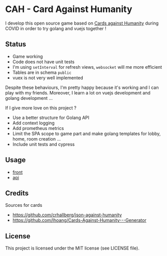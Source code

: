 # CAH - Card Against Humanity

I develop this open source game based on [Cards against Humanity](https://cardsagainsthumanity.com/) during COVID in order to try golang and vuejs together !

## Status
- Game working
- Code does not have unit tests
- I'm using `setInterval` for refresh views, `websocket` will me more efficient
- Tables are in schema `public`
- vuex is not very well implemented

Despite these behaviours, I'm pretty happy because it's working and I can play with my friends.
Moreover, I learn a lot on vuejs development and golang development ...

If I give more love on this project ?
- Use a better structure for Golang API
- Add context logging
- Add prometheus metrics
- Limit the SPA scope to game part and make golang templates for lobby, home, room creation ...
- Include unit tests and cypress

## Usage
- [front](./front/README.md)
- [api](./api/README.md)

## Credits

Sources for cards
- https://github.com/crhallberg/json-against-humanity
- https://github.com/lhoang/Cards-Against-Humanity---Generator


## License

This project is licensed under the MIT license (see LICENSE file).
